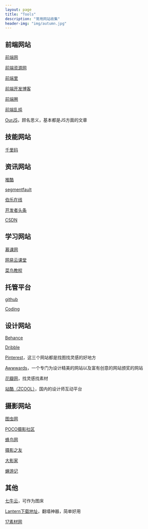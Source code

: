 ```yaml
---
layout: page
title: "Tools"
description: "常用网站收集"
header-img: "img/autumn.jpg"
---
```


## 前端网站

[前端网](http://www.w3cfuns.com/)

[前端资源网](http://www.58img.com/)

[前端里](http://www.yyyweb.com/)

[前端开发博客](http://caibaojian.com/)

[前端圈](https://fequan.com/)

[前端乱炖](http://www.html-js.com/)

[OurJS](http://ourjs.com/)，顾名思义，基本都是JS方面的文章


## 技能网站

[千里码](http://www.qlcoder.com/)


## 资讯网站

[推酷](http://www.tuicool.com/)

[segmentfault](https://segmentfault.com/)

[伯乐在线](http://www.jobbole.com/)

[开发者头条](https://toutiao.io/)

[CSDN](http://www.csdn.net/)


## 学习网站

[慕课网](http://www.imooc.com/)

[网易云课堂](http://study.163.com/)

[菜鸟教程](http://www.runoob.com/)


## 托管平台

[github](https://github.com/)

[Coding](https://coding.net/)


## 设计网站

[Behance](https://www.behance.net/)

[Dribble](https://dribbble.com/)

[Pinterest](https://www.pinterest.com/)，这三个网站都是找图找灵感的好地方

[Awwwards](http://www.awwwards.com/)，一个专门为设计精美的网站以及富有创意的网站颁奖的网站

[花瓣网](http://huaban.com/)，找灵感找素材

[站酷（ZCOOL）](http://www.zcool.com.cn/)，国内的设计师互动平台


## 摄影网站

[图虫网](https://tuchong.com/)

[POCO摄影社区](http://photo.poco.cn/)

[蜂鸟网](http://www.fengniao.com/)

[摄影之友](http://fotomen.cn/syzy/)

[大影家](http://dyj88c.lofter.com/)

[蝉游记](http://chanyouji.com/)


## 其他

[七牛云](http://www.qiniu.com/)，可作为图床

[Lantern下载地址](https://github.com/getlantern/forum)，翻墙神器，简单好用

[17素材网](http://www.17sucai.com/)
